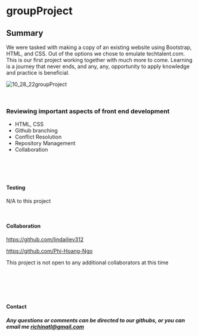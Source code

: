 # groupProject

## Summary
We were tasked with making a copy of an existing website using Bootstrap, HTML, and CSS. Out of the options we chose to emulate techtalent.com. This is our first project working together with much more to come. Learning is a journey that never ends, and any, any, opportunity to apply knowledge and practice is beneficial. 
<br>

![10_28_22groupProject](https://user-images.githubusercontent.com/95508564/198679909-be3ad50e-79fd-4a02-aad9-5a576173917a.png)

 
  
<br>

### Reviewing important aspects of front end development
- HTML, CSS
- Github branching
- Conflict Resolution
- Repository Management
- Collaboration

<br>
<br>
<br>

#### Testing
N/A to this project

<br>

#### Collaboration
https://github.com/lindailiev312


https://github.com/Phi-Hoang-Ngo

This project is not open to any additional collaborators at this time
 
  
  <br>
  <br>
  <br>
  <br>
  
#### Contact

##### Any questions or comments can be directed to our githubs, or you can email me richinatl@gmail.com


